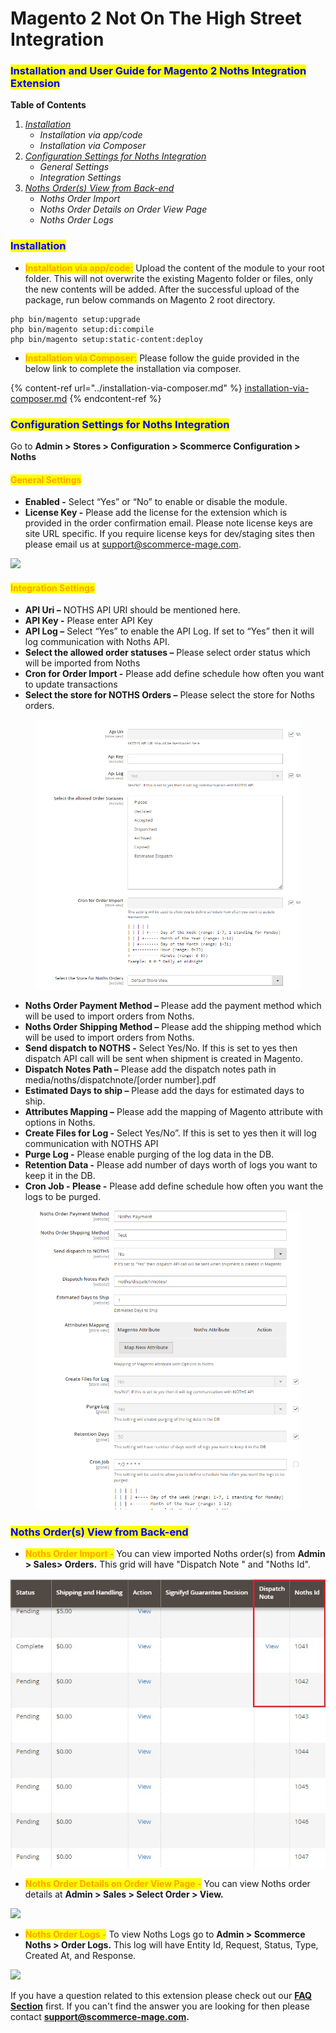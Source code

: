# Magento 2 Not On The High Street Integration

### <mark style="color:blue;">Installation and User Guide for Magento 2 Noths Integration Extension</mark>

**Table of Contents**

1. [_Installation_ ](magento-2-not-on-the-high-street-integration.md#\_bookmark0)
   * _Installation via app/code_&#x20;
   * _Installation via Composer_
2. [_Configuration Settings for Noths Integration_ ](magento-2-not-on-the-high-street-integration.md#\_bookmark3)
   * _General Settings_&#x20;
   * _Integration Settings_&#x20;
3. [_Noths Order(s) View from Back-end_ ](magento-2-not-on-the-high-street-integration.md#\_bookmark6)
   * _Noths Order Import_&#x20;
   * _Noths Order Details on Order View Page_&#x20;
   * _Noths Order Logs_&#x20;

### <mark style="color:blue;">Installation</mark> <a href="#bookmark0" id="bookmark0"></a>

* <mark style="color:orange;">**Installation via app/code:**</mark> Upload the content of the module to your root folder. This will not overwrite the existing Magento folder or files, only the new contents will be added. After the successful upload of the package, run below commands on Magento 2 root directory.

```
php bin/magento setup:upgrade
php bin/magento setup:di:compile
php bin/magento setup:static-content:deploy
```

* <mark style="color:orange;">**Installation via Composer:**</mark> Please follow the guide provided in the below link to complete the installation via composer.

{% content-ref url="../installation-via-composer.md" %}
[installation-via-composer.md](../installation-via-composer.md)
{% endcontent-ref %}

### <mark style="color:blue;">Configuration Settings for Noths Integration</mark> <a href="#bookmark3" id="bookmark3"></a>

Go to **Admin > Stores > Configuration > Scommerce Configuration > Noths**

#### <mark style="color:orange;">General Settings</mark>

* **Enabled -** Select “Yes” or “No” to enable or disable the module.
* **License Key -** Please add the license for the extension which is provided in the order confirmation email. Please note license keys are site URL specific. If you require license keys for dev/staging sites then please email us at [support@scommerce-mage.com](mailto:support@scommerce-mage.com).

![](../../.gitbook/assets/noths\_general.jpg)

#### <mark style="color:orange;">Integration Settings</mark> <a href="#bookmark5" id="bookmark5"></a>

* **API Uri –** NOTHS API URI should be mentioned here.
* **API Key -** Please enter API Key
* **API Log –** Select “Yes” to enable the API Log. If set to “Yes” then it will log communication with Noths API.
* **Select the allowed order statuses –** Please select order status which will be imported from Noths
* **Cron for Order Import -** Please add define schedule how often you want to update transactions
* **Select the store for NOTHS Orders –** Please select the store for Noths orders.

<figure><img src="../../.gitbook/assets/image.png" alt=""><figcaption></figcaption></figure>

* **Noths Order Payment Method –** Please add the payment method which will be used to import orders from Noths.
* **Noths Order Shipping Method –** Please add the shipping method which will be used to import orders from Noths.
* **Send dispatch to NOTHS -** Select Yes/No. If this is set to yes then dispatch API call will be sent when shipment is created in Magento.
* **Dispatch Notes Path –** Please add the dispatch notes path in media/noths/dispatchnote/\[order number].pdf
* **Estimated Days to ship –** Please add the days for estimated days to ship.
* **Attributes Mapping –** Please add the mapping of Magento attribute with options in Noths.
* **Create Files for Log -** Select Yes/No”. If this is set to yes then it will log communication with NOTHS API
* **Purge Log -** Please enable purging of the log data in the DB.
* **Retention Data -** Please add number of days worth of logs you want to keep it in the DB.
* **Cron Job - Please -** Please add define schedule how often you want the logs to be purged.

<figure><img src="../../.gitbook/assets/image (1).png" alt=""><figcaption></figcaption></figure>

### <mark style="color:blue;">Noths Order(s) View from Back-end</mark> <a href="#bookmark6" id="bookmark6"></a>

* <mark style="color:orange;">**Noths Order Import -**</mark> You can view imported Noths order(s) from **Admin > Sales> Orders.** This grid will have "Dispatch Note " and "Noths Id".

![A screenshot of a computer screen  Description automatically generated](<../../.gitbook/assets/3 (22)>)

* <mark style="color:orange;">**Noths Order Details on Order View Page -**</mark> You can view Noths order details at **Admin > Sales > Select Order > View.**

![](../../.gitbook/assets/noths\_front1.jpg)

* <mark style="color:orange;">**Noths Order Logs -**</mark> To view Noths Logs go to **Admin > Scommerce Noths > Order Logs.** This log will have Entity Id, Request, Status, Type, Created At, and Response.

![](../../.gitbook/assets/noths\_front2.jpg)

If you have a question related to this extension please check out our [**FAQ Section**](magento-2-not-on-the-high-street-integration.md#installation-and-user-guide-for-magento-2-noths-integration-extension) first. If you can't find the answer you are looking for then please contact [**support@scommerce-mage.com**](mailto:core@scommerce-mage.com)**.**
